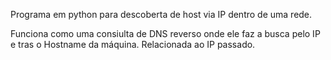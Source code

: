 Programa em python para descoberta de host via IP dentro de uma rede.

Funciona como uma consiulta de DNS reverso onde ele faz a busca pelo IP e tras o Hostname da máquina. Relacionada ao IP passado.
